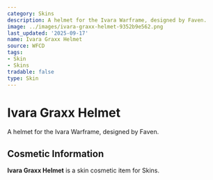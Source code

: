 ```yaml
---
category: Skins
description: A helmet for the Ivara Warframe, designed by Faven.
image: ../images/ivara-graxx-helmet-9352b9e562.png
last_updated: '2025-09-17'
name: Ivara Graxx Helmet
source: WFCD
tags:
- Skin
- Skins
tradable: false
type: Skin
---
```


# Ivara Graxx Helmet

A helmet for the Ivara Warframe, designed by Faven.

## Cosmetic Information

**Ivara Graxx Helmet** is a skin cosmetic item for Skins.

